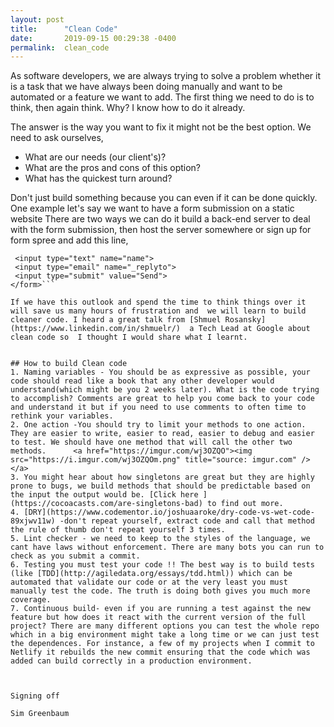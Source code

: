 ```yaml
---
layout: post
title:      "Clean Code"
date:       2019-09-15 00:29:38 -0400
permalink:  clean_code
---
```


As software developers, we are always trying to solve a problem whether it is a task that we have always been doing manually and want to be automated or a feature we want to add. The first thing we need to do is to think, then again think. Why? I know how to do it already.

The answer is the way you want to fix it might not be the best option. We need to ask ourselves,
* What are our needs (our client's)? 
* What are the pros and cons of this option?
* What has the quickest turn around?

Don't just build something because you can even if it can be done quickly. One example let's say we want to have a form submission on a static website There are two ways we can do it build a back-end server to deal with the form submission, then host the server somewhere or sign up for form spree and add this line,
```<form action="https://formspree.io/email@domain.tld" method="POST">
 <input type="text" name="name">
 <input type="email" name="_replyto">
 <input type="submit" value="Send">
</form>```

If we have this outlook and spend the time to think things over it will save us many hours of frustration and  we will learn to build cleaner code. I heard a great talk from [Shmuel Rosansky](https://www.linkedin.com/in/shmuelr/)  a Tech Lead at Google about clean code so  I thought I would share what I learnt.


## How to build Clean code 
1. Naming variables - You should be as expressive as possible, your code should read like a book that any other developer would understand(which might be you 2 weeks later). What is the code trying to accomplish? Comments are great to help you come back to your code and understand it but if you need to use comments to often time to rethink your variables.
2. One action -You should try to limit your methods to one action. They are easier to write, easier to read, easier to debug and easier to test. We should have one method that will call the other two methods.      <a href="https://imgur.com/wj3OZQO"><img src="https://i.imgur.com/wj3OZQOm.png" title="source: imgur.com" /></a>
3. You might hear about how singletons are great but they are highly prone to bugs, we build methods that should be predictable based on the input the output would be. [Click here ](https://cocoacasts.com/are-singletons-bad) to find out more.
4. [DRY](https://www.codementor.io/joshuaaroke/dry-code-vs-wet-code-89xjwv11w) -don't repeat yourself, extract code and call that method the rule of thumb don't repeat yourself 3 times. 
5. Lint checker - we need to keep to the styles of the language, we cant have laws without enforcement. There are many bots you can run to check as you submit a commit.
6. Testing you must test your code !! The best way is to build tests (like [TDD](http://agiledata.org/essays/tdd.html)) which can be automated that validate our code or at the very least you must manually test the code. The truth is doing both gives you much more coverage.
7. Continuous build- even if you are running a test against the new feature but how does it react with the current version of the full project? There are many different options you can test the whole repo which in a big environment might take a long time or we can just test the dependences. For instance, a few of my projects when I commit to Netlify it rebuilds the new commit ensuring that the code which was added can build correctly in a production environment.



Signing off

Sim Greenbaum





